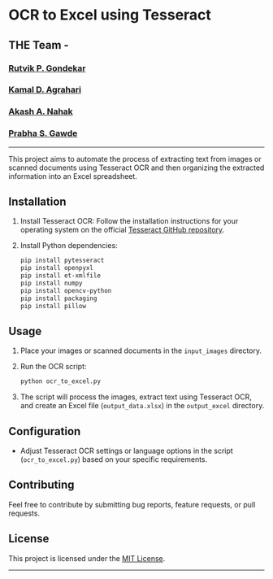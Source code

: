 # OCR to Excel using Tesseract

## THE Team -
### [Rutvik P. Gondekar](https://github.com/Rutvikgg)   
### [Kamal D. Agrahari](https://github.com/kamalagrahari03) 
### [Akash A. Nahak](https://github.com/ak2484) 
### [Prabha S. Gawde](https://github.com/Prabha85) 

---

This project aims to automate the process of extracting text from images or scanned documents using Tesseract OCR and then organizing the extracted information into an Excel spreadsheet.

## Installation

1. Install Tesseract OCR: Follow the installation instructions for your operating system on the official [Tesseract GitHub repository](https://github.com/tesseract-ocr/tesseract).

2. Install Python dependencies:
   ```bash
   pip install pytesseract
   pip install openpyxl
   pip install ﻿et-xmlfile
   pip install numpy
   pip install opencv-python
   pip install packaging
   pip install pillow
   ```

## Usage

1. Place your images or scanned documents in the `input_images` directory.

2. Run the OCR script:
   ```bash
   python ocr_to_excel.py
   ```

3. The script will process the images, extract text using Tesseract OCR, and create an Excel file (`output_data.xlsx`) in the `output_excel` directory.

## Configuration

- Adjust Tesseract OCR settings or language options in the script (`ocr_to_excel.py`) based on your specific requirements.


## Contributing

Feel free to contribute by submitting bug reports, feature requests, or pull requests.

## License

This project is licensed under the [MIT License](LICENSE).

---
